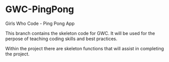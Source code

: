 # GWC-PingPong
Girls Who Code - Ping Pong App

This branch contains the skeleton code for GWC.
It will be used for the perpose of teaching coding skills and best practices.

Within the project there are skeleton functions that will assist in completing the project.